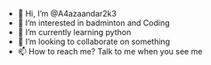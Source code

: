 - 👋 Hi, I’m @A4azaandar2k3
- 👀 I’m interested in badminton and Coding
- 🌱 I’m currently learning python
- 💞️ I’m looking to collaborate on something
- 📫 How to reach me? Talk to me when you see me

<!---
A4azaandar2k3/A4azaandar2k3 is a ✨ special ✨ repository because its `README.md` (this file) appears on your GitHub profile.
You can click the Preview link to take a look at your changes.
--->
